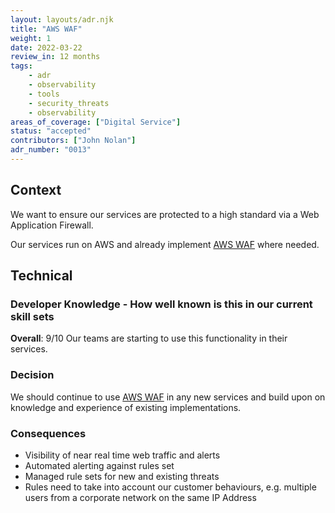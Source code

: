 ```yaml
---
layout: layouts/adr.njk
title: "AWS WAF"
weight: 1
date: 2022-03-22
review_in: 12 months
tags:  
    - adr
    - observability
    - tools
    - security_threats
    - observability
areas_of_coverage: ["Digital Service"]
status: "accepted"
contributors: ["John Nolan"]
adr_number: "0013"
---
```


## Context

We want to ensure our services are protected to a high standard via a Web Application Firewall.

Our services run on AWS and already implement [AWS WAF](https://aws.amazon.com/waf/) where needed.

## Technical

### Developer Knowledge - How well known is this in our current skill sets

**Overall**: 9/10
Our teams are starting to use this functionality in their services.

### Decision

We should continue to use [AWS WAF](https://aws.amazon.com/waf/) in any new services and build upon on knowledge and experience of existing implementations.

### Consequences

* Visibility of near real time web traffic and alerts
* Automated alerting against rules set
* Managed rule sets for new and existing threats
* Rules need to take into account our customer behaviours, e.g. multiple users from a corporate network on the same IP Address
